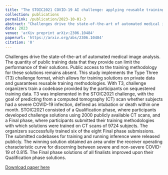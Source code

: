 ```yaml
---
title: "The STOIC2021 COVID-19 AI challenge: applying reusable training methodologies to private data"
collection: publications
permalink: /publication/2023-10-01-3
abstract: "Challenges drive the state-of-the-art of automated medical image analysis. The quantity of public training data that they provide can limit the performance of their solutions. Public access to the training methodology for these solutions remains absent. This study implements the Type Three (T3) challenge format, which allows for training solutions on private data and guarantees reusable training methodologies. With T3, challenge organizers train a codebase provided by the participants on sequestered training data. T3 was implemented in the STOIC2021 challenge, with the goal of predicting from a computed tomography (CT) scan whether subjects had a severe COVID-19 infection, defined as intubation or death within one month. STOIC2021 consisted of a Qualification phase, where participants developed challenge solutions using 2000 publicly available CT scans, and a Final phase, where participants submitted their training methodologies with which solutions were trained on CT scans of 9724 subjects. The organizers successfully trained six of the eight Final phase submissions. The submitted codebases for training and running inference were released publicly. The winning solution obtained an area under the receiver operating characteristic curve for discerning between severe and non-severe COVID-19 of 0.815. The Final phase solutions of all finalists improved upon their Qualification phase solutions."
date: 2023
venue: 'arXiv preprint arXiv:2306.10484'
paperurl: 'https://arxiv.org/abs/2306.10484'
citation: '0'
---
```

Challenges drive the state-of-the-art of automated medical image analysis. The quantity of public training data that they provide can limit the performance of their solutions. Public access to the training methodology for these solutions remains absent. This study implements the Type Three (T3) challenge format, which allows for training solutions on private data and guarantees reusable training methodologies. With T3, challenge organizers train a codebase provided by the participants on sequestered training data. T3 was implemented in the STOIC2021 challenge, with the goal of predicting from a computed tomography (CT) scan whether subjects had a severe COVID-19 infection, defined as intubation or death within one month. STOIC2021 consisted of a Qualification phase, where participants developed challenge solutions using 2000 publicly available CT scans, and a Final phase, where participants submitted their training methodologies with which solutions were trained on CT scans of 9724 subjects. The organizers successfully trained six of the eight Final phase submissions. The submitted codebases for training and running inference were released publicly. The winning solution obtained an area under the receiver operating characteristic curve for discerning between severe and non-severe COVID-19 of 0.815. The Final phase solutions of all finalists improved upon their Qualification phase solutions.

[Download paper here](https://arxiv.org/abs/2306.10484)

